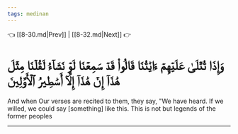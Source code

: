 ```yaml
---
tags: medinan
---
```


👈 [[8-30.md|Prev]] | [[8-32.md|Next]] 👉

# وَإِذَا تُتۡلَىٰ عَلَيۡهِمۡ ءَايَٰتُنَا قَالُواْ قَدۡ سَمِعۡنَا لَوۡ نَشَآءُ لَقُلۡنَا مِثۡلَ هَٰذَآ إِنۡ هَٰذَآ إِلَّآ أَسَٰطِيرُ ٱلۡأَوَّلِينَ

And when Our verses are recited to them, they say, "We have heard. If we willed, we could say [something] like this. This is not but legends of the former peoples

---

